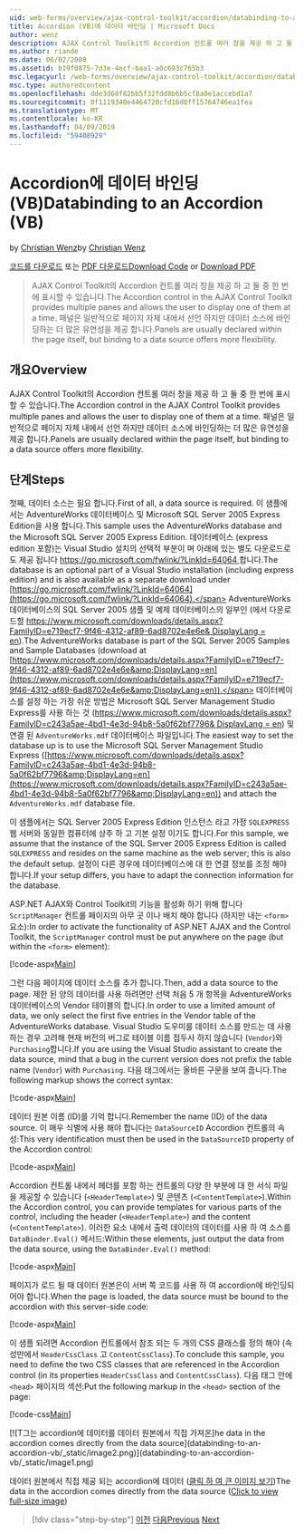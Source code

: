 ```yaml
---
uid: web-forms/overview/ajax-control-toolkit/accordion/databinding-to-an-accordion-vb
title: Accordion (VB)에 데이터 바인딩 | Microsoft Docs
author: wenz
description: AJAX Control Toolkit의 Accordion 컨트롤 여러 창을 제공 하 고 둘 중 한 번에 표시할 수 있습니다. 일반적으로 패널 w 선언 하는 중...
ms.author: riande
ms.date: 06/02/2008
ms.assetid: b19f0875-7d3e-4ecf-baa1-a0c693c765b3
msc.legacyurl: /web-forms/overview/ajax-control-toolkit/accordion/databinding-to-an-accordion-vb
msc.type: authoredcontent
ms.openlocfilehash: dde3d60f82bb5f32fdd8b6b5cf8a0e1accebd1a7
ms.sourcegitcommit: 0f1119340e4464720cfd16d0ff15764746ea1fea
ms.translationtype: MT
ms.contentlocale: ko-KR
ms.lasthandoff: 04/09/2019
ms.locfileid: "59408929"
---
```

# <a name="databinding-to-an-accordion-vb"></a><span data-ttu-id="fb410-104">Accordion에 데이터 바인딩(VB)</span><span class="sxs-lookup"><span data-stu-id="fb410-104">Databinding to an Accordion (VB)</span></span>

<span data-ttu-id="fb410-105">by [Christian Wenz](https://github.com/wenz)</span><span class="sxs-lookup"><span data-stu-id="fb410-105">by [Christian Wenz](https://github.com/wenz)</span></span>

<span data-ttu-id="fb410-106">[코드를 다운로드](http://download.microsoft.com/download/5/6/d/56d50cef-2011-4c8f-9891-7edc6dc57df9/Accordion1.vb.zip) 또는 [PDF 다운로드](http://download.microsoft.com/download/6/7/1/6718d452-ff89-4d3f-a90e-c74ec2d636a3/accordion1VB.pdf)</span><span class="sxs-lookup"><span data-stu-id="fb410-106">[Download Code](http://download.microsoft.com/download/5/6/d/56d50cef-2011-4c8f-9891-7edc6dc57df9/Accordion1.vb.zip) or [Download PDF](http://download.microsoft.com/download/6/7/1/6718d452-ff89-4d3f-a90e-c74ec2d636a3/accordion1VB.pdf)</span></span>

> <span data-ttu-id="fb410-107">AJAX Control Toolkit의 Accordion 컨트롤 여러 창을 제공 하 고 둘 중 한 번에 표시할 수 있습니다.</span><span class="sxs-lookup"><span data-stu-id="fb410-107">The Accordion control in the AJAX Control Toolkit provides multiple panes and allows the user to display one of them at a time.</span></span> <span data-ttu-id="fb410-108">패널은 일반적으로 페이지 자체 내에서 선언 하지만 데이터 소스에 바인딩하는 더 많은 유연성을 제공 합니다.</span><span class="sxs-lookup"><span data-stu-id="fb410-108">Panels are usually declared within the page itself, but binding to a data source offers more flexibility.</span></span>


## <a name="overview"></a><span data-ttu-id="fb410-109">개요</span><span class="sxs-lookup"><span data-stu-id="fb410-109">Overview</span></span>

<span data-ttu-id="fb410-110">AJAX Control Toolkit의 Accordion 컨트롤 여러 창을 제공 하 고 둘 중 한 번에 표시할 수 있습니다.</span><span class="sxs-lookup"><span data-stu-id="fb410-110">The Accordion control in the AJAX Control Toolkit provides multiple panes and allows the user to display one of them at a time.</span></span> <span data-ttu-id="fb410-111">패널은 일반적으로 페이지 자체 내에서 선언 하지만 데이터 소스에 바인딩하는 더 많은 유연성을 제공 합니다.</span><span class="sxs-lookup"><span data-stu-id="fb410-111">Panels are usually declared within the page itself, but binding to a data source offers more flexibility.</span></span>

## <a name="steps"></a><span data-ttu-id="fb410-112">단계</span><span class="sxs-lookup"><span data-stu-id="fb410-112">Steps</span></span>

<span data-ttu-id="fb410-113">첫째, 데이터 소스는 필요 합니다.</span><span class="sxs-lookup"><span data-stu-id="fb410-113">First of all, a data source is required.</span></span> <span data-ttu-id="fb410-114">이 샘플에서는 AdventureWorks 데이터베이스 및 Microsoft SQL Server 2005 Express Edition을 사용 합니다.</span><span class="sxs-lookup"><span data-stu-id="fb410-114">This sample uses the AdventureWorks database and the Microsoft SQL Server 2005 Express Edition.</span></span> <span data-ttu-id="fb410-115">데이터베이스 (express edition 포함)는 Visual Studio 설치의 선택적 부분이 며 아래에 있는 별도 다운로드로도 제공 됩니다 [ https://go.microsoft.com/fwlink/?LinkId=64064 ](https://go.microsoft.com/fwlink/?LinkId=64064)합니다.</span><span class="sxs-lookup"><span data-stu-id="fb410-115">The database is an optional part of a Visual Studio installation (including express edition) and is also available as a separate download under [https://go.microsoft.com/fwlink/?LinkId=64064](https://go.microsoft.com/fwlink/?LinkId=64064).</span></span> <span data-ttu-id="fb410-116">AdventureWorks 데이터베이스의 SQL Server 2005 샘플 및 예제 데이터베이스의 일부인 (에서 다운로드할 [ https://www.microsoft.com/downloads/details.aspx?FamilyID=e719ecf7-9f46-4312-af89-6ad8702e4e6e&amp; DisplayLang = en](https://www.microsoft.com/downloads/details.aspx?FamilyID=e719ecf7-9f46-4312-af89-6ad8702e4e6e&amp;DisplayLang=en)).</span><span class="sxs-lookup"><span data-stu-id="fb410-116">The AdventureWorks database is part of the SQL Server 2005 Samples and Sample Databases (download at [https://www.microsoft.com/downloads/details.aspx?FamilyID=e719ecf7-9f46-4312-af89-6ad8702e4e6e&amp;DisplayLang=en](https://www.microsoft.com/downloads/details.aspx?FamilyID=e719ecf7-9f46-4312-af89-6ad8702e4e6e&amp;DisplayLang=en)).</span></span> <span data-ttu-id="fb410-117">데이터베이스를 설정 하는 가장 쉬운 방법은 Microsoft SQL Server Management Studio Express를 사용 하는 것 ([https://www.microsoft.com/downloads/details.aspx?FamilyID=c243a5ae-4bd1-4e3d-94b8-5a0f62bf7796&amp; DisplayLang = en](https://www.microsoft.com/downloads/details.aspx?FamilyID=c243a5ae-4bd1-4e3d-94b8-5a0f62bf7796&amp;DisplayLang=en)) 및 연결 된 `AdventureWorks.mdf` 데이터베이스 파일입니다.</span><span class="sxs-lookup"><span data-stu-id="fb410-117">The easiest way to set the database up is to use the Microsoft SQL Server Management Studio Express ([https://www.microsoft.com/downloads/details.aspx?FamilyID=c243a5ae-4bd1-4e3d-94b8-5a0f62bf7796&amp;DisplayLang=en](https://www.microsoft.com/downloads/details.aspx?FamilyID=c243a5ae-4bd1-4e3d-94b8-5a0f62bf7796&amp;DisplayLang=en)) and attach the `AdventureWorks.mdf` database file.</span></span>

<span data-ttu-id="fb410-118">이 샘플에서는 SQL Server 2005 Express Edition 인스턴스 라고 가정 `SQLEXPRESS` 웹 서버와 동일한 컴퓨터에 상주 하 고 기본 설정 이기도 합니다.</span><span class="sxs-lookup"><span data-stu-id="fb410-118">For this sample, we assume that the instance of the SQL Server 2005 Express Edition is called `SQLEXPRESS` and resides on the same machine as the web server; this is also the default setup.</span></span> <span data-ttu-id="fb410-119">설정이 다른 경우에 데이터베이스에 대 한 연결 정보를 조정 해야 합니다.</span><span class="sxs-lookup"><span data-stu-id="fb410-119">If your setup differs, you have to adapt the connection information for the database.</span></span>

<span data-ttu-id="fb410-120">ASP.NET AJAX와 Control Toolkit의 기능을 활성화 하기 위해 합니다 `ScriptManager` 컨트롤 페이지의 아무 곳 이나 배치 해야 합니다 (하지만 내는 `<form>` 요소):</span><span class="sxs-lookup"><span data-stu-id="fb410-120">In order to activate the functionality of ASP.NET AJAX and the Control Toolkit, the `ScriptManager` control must be put anywhere on the page (but within the `<form>` element):</span></span>

[!code-aspx[Main](databinding-to-an-accordion-vb/samples/sample1.aspx)]

<span data-ttu-id="fb410-121">그런 다음 페이지에 데이터 소스를 추가 합니다.</span><span class="sxs-lookup"><span data-stu-id="fb410-121">Then, add a data source to the page.</span></span> <span data-ttu-id="fb410-122">제한 된 양의 데이터를 사용 하려면만 선택 처음 5 개 항목을 AdventureWorks 데이터베이스의 Vendor 테이블의 합니다.</span><span class="sxs-lookup"><span data-stu-id="fb410-122">In order to use a limited amount of data, we only select the first five entries in the Vendor table of the AdventureWorks database.</span></span> <span data-ttu-id="fb410-123">Visual Studio 도우미를 데이터 소스를 만드는 데 사용 하는 경우 고려해 현재 버전의 버그로 테이블 이름 접두사 하지 않습니다 (`Vendor`)와 `Purchasing`합니다.</span><span class="sxs-lookup"><span data-stu-id="fb410-123">If you are using the Visual Studio assistant to create the data source, mind that a bug in the current version does not prefix the table name (`Vendor`) with `Purchasing`.</span></span> <span data-ttu-id="fb410-124">다음 태그에서는 올바른 구문을 보여 줍니다.</span><span class="sxs-lookup"><span data-stu-id="fb410-124">The following markup shows the correct syntax:</span></span>

[!code-aspx[Main](databinding-to-an-accordion-vb/samples/sample2.aspx)]

<span data-ttu-id="fb410-125">데이터 원본 이름 (ID)를 기억 합니다.</span><span class="sxs-lookup"><span data-stu-id="fb410-125">Remember the name (ID) of the data source.</span></span> <span data-ttu-id="fb410-126">이 매우 식별에 사용 해야 합니다는 `DataSourceID` Accordion 컨트롤의 속성:</span><span class="sxs-lookup"><span data-stu-id="fb410-126">This very identification must then be used in the `DataSourceID` property of the Accordion control:</span></span>

[!code-aspx[Main](databinding-to-an-accordion-vb/samples/sample3.aspx)]

<span data-ttu-id="fb410-127">Accordion 컨트롤 내에서 헤더를 포함 하는 컨트롤의 다양 한 부분에 대 한 서식 파일을 제공할 수 있습니다 (`<HeaderTemplate>`) 및 콘텐츠 (`<ContentTemplate>`).</span><span class="sxs-lookup"><span data-stu-id="fb410-127">Within the Accordion control, you can provide templates for various parts of the control, including the header (`<HeaderTemplate>`) and the content (`<ContentTemplate>`).</span></span> <span data-ttu-id="fb410-128">이러한 요소 내에서 출력 데이터의 데이터를 사용 하 여 소스를 `DataBinder.Eval()` 메서드:</span><span class="sxs-lookup"><span data-stu-id="fb410-128">Within these elements, just output the data from the data source, using the `DataBinder.Eval()` method:</span></span>

[!code-aspx[Main](databinding-to-an-accordion-vb/samples/sample4.aspx)]

<span data-ttu-id="fb410-129">페이지가 로드 될 때 데이터 원본은이 서버 쪽 코드를 사용 하 여 accordion에 바인딩되어야 합니다.</span><span class="sxs-lookup"><span data-stu-id="fb410-129">When the page is loaded, the data source must be bound to the accordion with this server-side code:</span></span>

[!code-aspx[Main](databinding-to-an-accordion-vb/samples/sample5.aspx)]

<span data-ttu-id="fb410-130">이 샘플 되려면 Accordion 컨트롤에서 참조 되는 두 개의 CSS 클래스를 정의 해야 (속성만에서 `HeaderCssClass` 고 `ContentCssClass`).</span><span class="sxs-lookup"><span data-stu-id="fb410-130">To conclude this sample, you need to define the two CSS classes that are referenced in the Accordion control (in its properties `HeaderCssClass` and `ContentCssClass`).</span></span> <span data-ttu-id="fb410-131">다음 태그 안에 `<head>` 페이지의 섹션:</span><span class="sxs-lookup"><span data-stu-id="fb410-131">Put the following markup in the `<head>` section of the page:</span></span>

[!code-css[Main](databinding-to-an-accordion-vb/samples/sample6.css)]


[![T<span data-ttu-id="fb410-132">그는 accordion에 데이터를 데이터 원본에서 직접 가져온]</span><span class="sxs-lookup"><span data-stu-id="fb410-132">he data in the accordion comes directly from the data source]</span></span>(databinding-to-an-accordion-vb/_static/image2.png)](databinding-to-an-accordion-vb/_static/image1.png)

<span data-ttu-id="fb410-133">데이터 원본에서 직접 제공 되는 accordion에 데이터 ([클릭 하 여 큰 이미지 보기](databinding-to-an-accordion-vb/_static/image3.png))</span><span class="sxs-lookup"><span data-stu-id="fb410-133">The data in the accordion comes directly from the data source ([Click to view full-size image](databinding-to-an-accordion-vb/_static/image3.png))</span></span>

> [!div class="step-by-step"]
> <span data-ttu-id="fb410-134">[이전](dynamically-adding-an-accordion-pane-cs.md)
> [다음](dynamically-adding-an-accordion-pane-vb.md)</span><span class="sxs-lookup"><span data-stu-id="fb410-134">[Previous](dynamically-adding-an-accordion-pane-cs.md)
[Next](dynamically-adding-an-accordion-pane-vb.md)</span></span>
